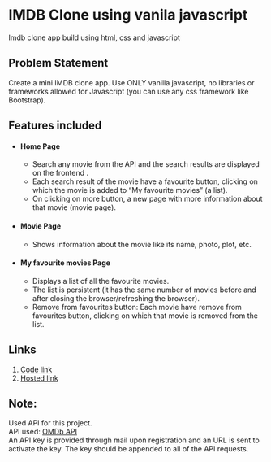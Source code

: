 # IMDB Clone using vanila javascript
Imdb clone app build using html, css and javascript

## Problem Statement
Create a mini IMDB clone app. Use ONLY vanilla javascript, no libraries or frameworks allowed for Javascript (you can use any css framework like Bootstrap).

## Features included
* #### Home Page ####
   * Search any movie from the API and the search results are displayed on the frontend .
   * Each search result of the movie have a favourite button, clicking on which the movie is added to “My favourite movies” (a list).
   * On clicking on more button, a new page with more information about that movie (movie page).

* #### Movie Page ####
  * Shows information about the movie like its name, photo, plot, etc.

* #### My favourite movies Page ####
  * Displays a list of all the favourite movies.
  * The list is persistent (it has the same number of movies before and after closing the browser/refreshing the browser).
  * Remove from favourites button: Each movie have remove from favourites button, clicking on which that movie  is removed from the list.


## Links
1. [Code link](https://github.com/Meghna24R/IMDB-Clone)
2. [Hosted link](https://meghna24r.github.io/IMDB-Clone/)

## Note:
  Used API for this project.   
  API used: [OMDb API](https://www.omdbapi.com/)   
  An API key is provided through mail upon registration and an URL is sent to activate the key. The key should be appended to all of the API requests.
